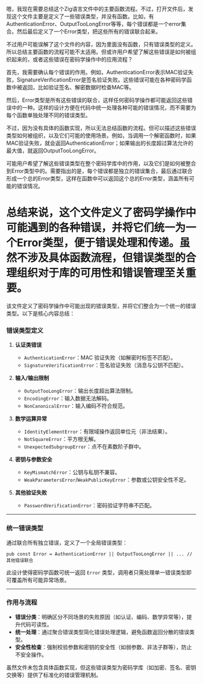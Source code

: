 嗯，我现在需要总结这个Zig语言文件中的主要函数流程。不过，打开文件后，发现这个文件主要是定义了一些错误类型，并没有函数。比如，有AuthenticationError、OutputTooLongError等等，每个错误都是一个error集合。然后最后定义了一个Error类型，把这些所有的错误联合起来。

不过用户可能误解了这个文件的内容，因为里面没有函数，只有错误类型的定义。所以总结主要函数的流程可能不太适用。但或许用户希望了解这些错误是如何被组织起来的，或者这些错误在密码学操作中的应用流程？

首先，我需要确认每个错误的作用。例如，AuthenticationError表示MAC验证失败，SignatureVerificationError是签名验证失败。这些错误可能在各种密码学函数中被返回，比如验证签名、解密数据时检查MAC等。

然后，Error类型是所有这些错误的联合，这样任何密码学操作都可能返回这些错误中的一种。这样的设计方便在代码中统一处理各种可能的错误情况，而不需要为每个函数单独处理不同的错误类型。

不过，因为没有具体的函数实现，所以无法总结函数的流程。但可以描述这些错误类型如何被组织，以及它们可能的使用场景。例如，当调用一个解密函数时，如果MAC验证失败，就会返回AuthenticationError；如果输出的长度超过算法允许的最大值，就返回OutputTooLongError。

可能用户希望了解这些错误类型在整个密码学库中的作用，以及它们是如何被整合到Error类型中的。需要指出的是，每个错误都是独立的错误集合，最后通过联合形成一个总的Error类型，这样在函数中可以返回这个总的Error类型，涵盖所有可能的错误情况。

总结来说，这个文件定义了密码学操作中可能遇到的各种错误，并将它们统一为一个Error类型，便于错误处理和传递。虽然不涉及具体函数流程，但错误类型的合理组织对于库的可用性和错误管理至关重要。
================================================
该文件定义了密码学操作中可能出现的错误类型，并将它们整合为一个统一的错误类型。以下是核心内容总结：

### 错误类型定义
1. **认证类错误**  
   - `AuthenticationError`：MAC 验证失败（如解密时标签不匹配）。
   - `SignatureVerificationError`：签名验证失败（消息与公钥不匹配）。

2. **输入/输出限制**  
   - `OutputTooLongError`：输出长度超出算法限制。
   - `EncodingError`：输入数据无法解码。
   - `NonCanonicalError`：输入编码不符合规范。

3. **数学运算异常**  
   - `IdentityElementError`：有限域操作返回单位元（非法结果）。
   - `NotSquareError`：平方根无解。
   - `UnexpectedSubgroupError`：点不在素数阶子群中。

4. **密钥与参数安全**  
   - `KeyMismatchError`：公钥与私钥不兼容。
   - `WeakParametersError`/`WeakPublicKeyError`：参数或公钥安全性不足。

5. **其他验证失败**  
   - `PasswordVerificationError`：密码验证字符串不匹配。

---

### 统一错误类型
通过联合所有独立错误，定义了一个全局错误类型：  
```zig
pub const Error = AuthenticationError || OutputTooLongError || ... // 其他错误联合
```
此设计使得密码学函数可统一返回 `Error` 类型，调用者只需处理单一错误类型即可覆盖所有可能异常场景。

---

### 作用与流程
- **错误分类**：明确区分不同场景的失败原因（如认证、编码、数学异常等），提升代码可读性。
- **统一处理**：通过聚合错误类型简化错误处理逻辑，避免函数返回分散的错误类型。
- **安全性检查**：强制校验参数和密钥的安全性（如弱参数、非法子群等），防止不安全操作。

虽然文件未包含具体函数实现，但这些错误类型为密码学库（如加密、签名、密钥交换等）提供了标准化的错误管理机制。
